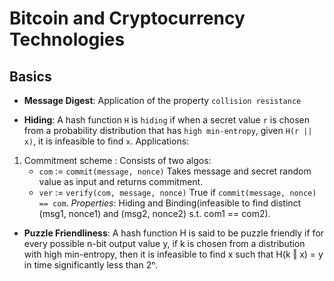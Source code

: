 # Bitcoin and Cryptocurrency Technologies

## Basics

- **Message Digest**: Application of the property `collision resistance`
    
- **Hiding**: A hash function `H` is `hiding` if when a secret value `r`  is chosen from a probability distribution that has `high min-entropy`, given `H(r || x)`, it is infeasible to find `x`. 
Applications: 
1. Commitment scheme : Consists of two algos:
    - `com` := `commit(message, nonce)`
        Takes message and secret random value as input and returns commitment.
    - `ver` := `verify(com, message, nonce)`
        True if `commit(message, nonce) == com`.
    *Properties*: Hiding and Binding(infeasible to find distinct (msg1, nonce1) and (msg2, nonce2) s.t. com1 == com2).

- **Puzzle Friendliness**: A hash function H is said to be puzzle friendly if for every possible n-bit output value y, if k is chosen from a distribution with high min-entropy, then it is infeasible to find x such that H(k ‖ x) = y in time significantly less than 2ⁿ.
